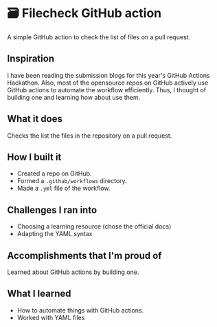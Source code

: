 # 🗃️ Filecheck GitHub action
A simple GitHub action to check the list of files on a pull request.

## Inspiration
I have been reading the submission blogs for this year's GitHub Actions Hackathon. Also, most of the opensource repos on GitHub actively use GitHub actions to automate the workflow efficiently. Thus, I thought of building one and learning how about use them.

## What it does
Checks the list the files in the repository on a pull request.

## How I built it
- Created a repo on GitHub.
- Formed a `.github/workflows` directory.
- Made a `.yml` file of the workflow.

## Challenges I ran into
- Choosing a learning resource (chose the official docs)
- Adapting the YAML syntax

## Accomplishments that I'm proud of
Learned about GitHub actions by building one.

## What I learned
- How to automate things with GitHub actions.
- Worked with YAML files
